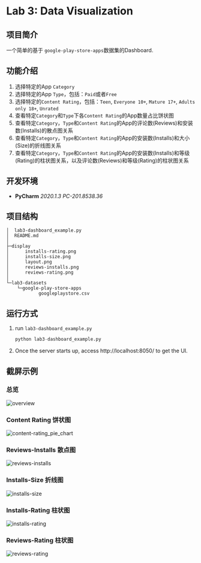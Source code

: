 # Lab 3: Data Visualization

## 项目简介

一个简单的基于 `google-play-store-apps`数据集的Dashboard.



## 功能介绍

1. 选择特定的App `Category`
2. 选择特定的App `Type`，包括：`Paid`或者`Free`
3. 选择特定的`Content Rating`，包括：`Teen`, `Everyone 10+`, `Mature 17+`, `Adults only 18+`, `Unrated`
4. 查看特定`Category`和`Type`下各`Content Rating`的App数量占比饼状图
5. 查看特定`Category`，`Type`和`Content Rating`的App的评论数(Reviews)和安装数(Installs)的散点图关系
6. 查看特定`Category`，`Type`和`Content Rating`的App的安装数(Installs)和大小(Size)的折线图关系
7. 查看特定`Category`，`Type`和`Content Rating`的App的安装数(Installs)和等级(Rating)的柱状图关系，以及评论数(Reviews)和等级(Rating)的柱状图关系



## 开发环境

* **PyCharm** *2020.1.3  PC-201.8538.36*



## 项目结构

```
│  lab3-dashboard_example.py
│  README.md
│
├─display
│      installs-rating.png
│      installs-size.png
│      layout.png
│      reviews-installs.png
│      reviews-rating.png
│
└─lab3-datasets
    └─google-play-store-apps
            googleplaystore.csv
```



## 运行方式

1. run `lab3-dashboard_example.py`

   ```python
   python lab3-dashboard_example.py
   ```

2. Once the server starts up, access http://localhost:8050/ to get the UI.

   

## 截屏示例

### 总览

![overview](display/overview.png)



### Content Rating 饼状图

![content-rating_pie_chart](display/content-rating_pie_chart.png)

### Reviews-Installs 散点图

![reviews-installs](display/reviews-installs.png)



### Installs-Size 折线图

![installs-size](display/installs-size.png)



### Installs-Rating 柱状图

![installs-rating](display/installs-rating.png)



### Reviews-Rating 柱状图

![reviews-rating](display/reviews-rating.png)